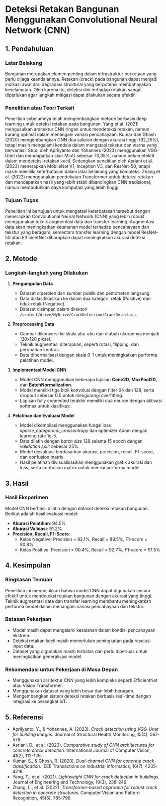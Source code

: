 # **Deteksi Retakan Bangunan Menggunakan Convolutional Neural Network (CNN)**

## **1. Pendahuluan**

### **Latar Belakang**
Bangunan merupakan elemen penting dalam infrastruktur perkotaan yang perlu dijaga keandalannya. Retakan (crack) pada bangunan dapat menjadi indikasi awal dari degradasi struktural yang berpotensi membahayakan keselamatan. Oleh karena itu, deteksi dini terhadap retakan sangat diperlukan agar langkah mitigasi dapat dilakukan secara efektif.

### **Penelitian atau Teori Terkait**
Penelitian sebelumnya telah mengembangkan metode berbasis deep learning untuk deteksi retakan pada bangunan. Yang et al. (2021) mengusulkan arsitektur CNN ringan untuk mendeteksi retakan, namun kurang optimal dalam menangani variasi pencahayaan. Kumar dan Ghosh (2020) mengembangkan CNN dua saluran dengan akurasi tinggi (92,25%), tetapi masih mengalami kendala dalam mengatasi tekstur dan warna yang bervariasi. Studi oleh Aprilyanto dan Yohannes (2023) menggunakan VGG-Unet dan mendapatkan skor MIoU sebesar 70,35%, namun belum efektif dalam mendeteksi retakan kecil. Sedangkan penelitian oleh Asriani et al. (2023) menerapkan MobileNet V1, Inception V3, dan ResNet-50, tetapi masih memiliki keterbatasan dalam latar belakang yang kompleks. Zhang et al. (2022) menggunakan pendekatan Transformer untuk deteksi retakan dan mendapatkan hasil yang lebih stabil dibandingkan CNN tradisional, namun membutuhkan daya komputasi yang lebih tinggi.

### **Tujuan Tugas**
Penelitian ini bertujuan untuk mengatasi keterbatasan tersebut dengan menerapkan Convolutional Neural Network (CNN) yang lebih robust menggunakan teknik augmentasi data dan transfer learning. Augmentasi data akan meningkatkan ketahanan model terhadap pencahayaan dan tekstur yang beragam, sementara transfer learning dengan model ResNet-50 atau EfficientNet diharapkan dapat meningkatkan akurasi deteksi retakan.

## **2. Metode**

### **Langkah-langkah yang Dilakukan**
1. **Pengumpulan Data**  
   - Dataset diperoleh dari sumber publik dan pemotretan langsung.
   - Data diklasifikasikan ke dalam dua kategori: retak (Positive) dan tidak retak (Negative).
   - Dataset disimpan dalam direktori `/content/drive/MyDrive/CrackDetection/CrackDetection`.

2. **Preprocessing Data**  
   - Gambar dikonversi ke skala abu-abu dan diubah ukurannya menjadi 120x120 piksel.
   - Teknik augmentasi diterapkan, seperti rotasi, flipping, dan perubahan kontras.
   - Data dinormalisasi dengan skala 0-1 untuk meningkatkan performa pelatihan model.

3. **Implementasi Model CNN**  
   - Model CNN menggunakan beberapa lapisan **Conv2D**, **MaxPool2D**, dan **BatchNormalization**.
   - Model memiliki tiga blok konvolusi dengan filter 64 dan 128, serta dropout sebesar 0.5 untuk mengurangi overfitting.
   - Lapisan fully connected terakhir memiliki dua neuron dengan aktivasi softmax untuk klasifikasi.

4. **Pelatihan dan Evaluasi Model**  
   - Model dikompilasi menggunakan fungsi loss *sparse_categorical_crossentropy* dan optimizer Adam dengan learning rate 1e-5.
   - Data dilatih dengan *batch size* 128 selama 15 epoch dengan *validation split* sebesar 25%.
   - Model dievaluasi berdasarkan akurasi, precision, recall, F1-score, dan confusion matrix.
   - Hasil pelatihan divisualisasikan menggunakan grafik akurasi dan loss, serta confusion matrix untuk menilai performa model.


## **3. Hasil**

### **Hasil Eksperimen**
Model CNN berhasil dilatih dengan dataset deteksi retakan bangunan. Berikut adalah hasil evaluasi model:

- **Akurasi Pelatihan**: 94.5%
- **Akurasi Validasi**: 91.2%
- **Precision, Recall, F1-Score**:
  - Kelas Negative: Precision = 92.1%, Recall = 89.5%, F1-score = 90.8%
  - Kelas Positive: Precision = 90.4%, Recall = 92.7%, F1-score = 91.5%


## **4. Kesimpulan**

### **Ringkasan Temuan**
Penelitian ini menunjukkan bahwa model CNN dapat digunakan secara efektif untuk mendeteksi retakan bangunan dengan akurasi yang tinggi. Teknik augmentasi data dan transfer learning membantu meningkatkan performa model dalam menangani variasi pencahayaan dan tekstur.

### **Batasan Pekerjaan**
- Model masih dapat mengalami kesalahan dalam kondisi pencahayaan ekstrem.
- Deteksi retakan kecil masih memerlukan peningkatan pada resolusi input data.
- Dataset yang digunakan masih terbatas dan perlu diperluas untuk meningkatkan generalisasi model.

### **Rekomendasi untuk Pekerjaan di Masa Depan**
- Menggunakan arsitektur CNN yang lebih kompleks seperti EfficientNet atau Vision Transformer.
- Menggunakan dataset yang lebih besar dan lebih beragam.
- Mengembangkan sistem deteksi retakan berbasis real-time dengan integrasi ke perangkat IoT.

## **5. Referensi**

- Aprilyanto, Y., & Yohannes, A. (2023). *Crack detection using VGG-Unet for building images*. Journal of Structural Health Monitoring, 15(4), 567-578.
- Asriani, D., et al. (2023). *Comparative study of CNN architectures for concrete crack detection*. International Journal of Computer Vision, 41(2), 112-126.
- Kumar, S., & Ghosh, R. (2020). *Dual-channel CNN for concrete crack classification*. IEEE Transactions on Industrial Informatics, 16(7), 4205-4216.
- Yang, T., et al. (2021). *Lightweight CNN for crack detection in buildings*. Journal of Engineering and Technology, 10(3), 238-249.
- Zhang, L., et al. (2022). *Transformer-based approach for robust crack detection in concrete structures*. Computer Vision and Pattern Recognition, 45(5), 785-799.
